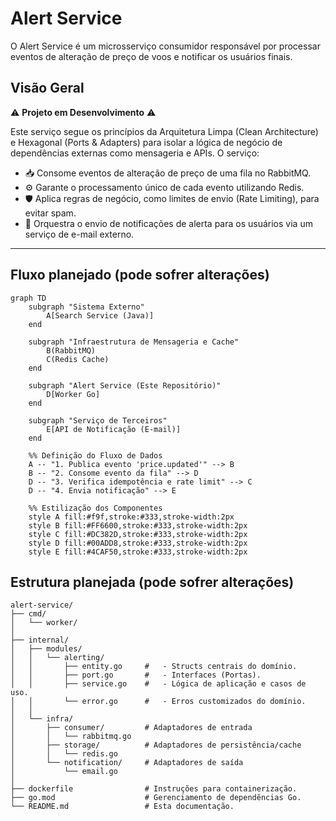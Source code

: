 # Alert Service

O Alert Service é um microsserviço consumidor responsável por processar eventos de alteração de preço de voos e notificar os usuários finais.

## Visão Geral

⚠️ **Projeto em Desenvolvimento** ⚠️

Este serviço segue os princípios da Arquitetura Limpa (Clean Architecture) e Hexagonal (Ports & Adapters) para isolar a lógica de negócio de dependências externas como mensageria e APIs. O serviço:

-   📥 Consome eventos de alteração de preço de uma fila no RabbitMQ.
-   ⚙️ Garante o processamento único de cada evento utilizando Redis.
-   🛡️ Aplica regras de negócio, como limites de envio (Rate Limiting), para evitar spam.
-   📧 Orquestra o envio de notificações de alerta para os usuários via um serviço de e-mail externo.
---

## Fluxo planejado (pode sofrer alterações)

```mermaid
graph TD
    subgraph "Sistema Externo"
        A[Search Service (Java)]
    end

    subgraph "Infraestrutura de Mensageria e Cache"
        B(RabbitMQ)
        C(Redis Cache)
    end

    subgraph "Alert Service (Este Repositório)"
        D[Worker Go]
    end

    subgraph "Serviço de Terceiros"
        E[API de Notificação (E-mail)]
    end

    %% Definição do Fluxo de Dados
    A -- "1. Publica evento 'price.updated'" --> B
    B -- "2. Consome evento da fila" --> D
    D -- "3. Verifica idempotência e rate limit" --> C
    D -- "4. Envia notificação" --> E

    %% Estilização dos Componentes
    style A fill:#f9f,stroke:#333,stroke-width:2px
    style B fill:#FF6600,stroke:#333,stroke-width:2px
    style C fill:#DC382D,stroke:#333,stroke-width:2px
    style D fill:#00ADD8,stroke:#333,stroke-width:2px
    style E fill:#4CAF50,stroke:#333,stroke-width:2px
  ```

  ## Estrutura planejada (pode sofrer alterações)

  ```
alert-service/
├── cmd/
│   └── worker/
│
├── internal/
│   ├── modules/
│   │   └── alerting/
│   │       ├── entity.go     #   - Structs centrais do domínio.
│   │       ├── port.go       #   - Interfaces (Portas).
│   │       ├── service.go    #   - Lógica de aplicação e casos de uso.
│   │       └── error.go      #   - Erros customizados do domínio.
│   │
│   └── infra/
│       ├── consumer/         # Adaptadores de entrada
│       │   └── rabbitmq.go
│       ├── storage/          # Adaptadores de persistência/cache
│       │   └── redis.go
│       └── notification/     # Adaptadores de saída
│           └── email.go
│
├── dockerfile                # Instruções para containerização.
├── go.mod                    # Gerenciamento de dependências Go.
└── README.md                 # Esta documentação.
```